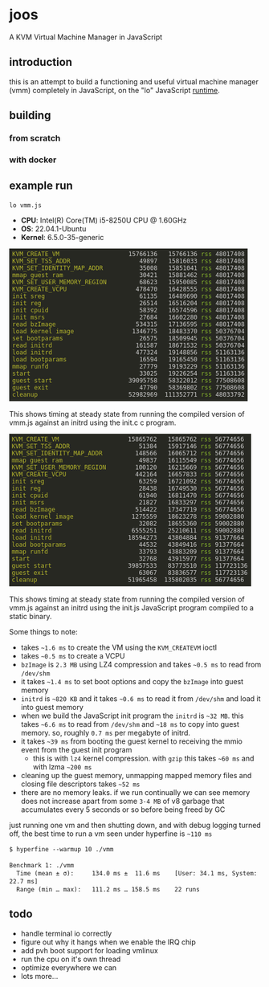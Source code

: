 # joos

A KVM Virtual Machine Manager in JavaScript

## introduction

this is an attempt to build a functioning and useful virtual machine manager (vmm)
completely in JavaScript, on the "lo" JavaScript [runtime](https://github.com/just-js/lo).

## building

### from scratch


### with docker



## example run

```shell
lo vmm.js
```

- **CPU**: Intel(R) Core(TM) i5-8250U CPU @ 1.60GHz
- **OS**: 22.04.1-Ubuntu
- **Kernel**: 6.5.0-35-generic

![](docs/cap.png)

This shows timing at steady state from running the compiled version of vmm.js against an initrd using the init.c c program.

![](docs/cap2.png)

This shows timing at steady state from running the compiled version of vmm.js against an initrd using the init.js JavaScript program compiled to a static binary.

Some things to note:

- takes ```~1.6 ms``` to create the VM using the ```KVM_CREATEVM``` ioctl
- takes ```~0.5 ms``` to create a VCPU
- ```bzImage``` is ```2.3 MB``` using LZ4 compression and takes ```~0.5 ms``` to read from ```/dev/shm```
- it takes ```~1.4 ms``` to set boot options and copy the ```bzImage``` into guest memory
- ```initrd``` is ```~820 KB``` and it takes ```~0.6 ms``` to read it from ```/dev/shm``` and load it into guest memory
- when we build the JavaScript init program the ```initrd``` is ```~32 MB```. this takes ```~6.6 ms``` to read from ```/dev/shm``` and ```~18 ms``` to copy into guest memory. so, roughly ```0.7 ms``` per megabyte of initrd.
- it takes ```~39 ms``` from booting the guest kernel to receiving the mmio event from the guest init program
  - this is with ```lz4``` kernel compression. with ```gzip``` this takes ```~60 ms``` and with lzma ```~200 ms```
- cleaning up the guest memory, unmapping mapped memory files and closing file descriptors takes ```~52 ms```
- there are no memory leaks. if we run continually we can see memory does not increase apart from some ```3-4 MB``` of v8 garbage that accumulates every 5 seconds or so before being freed by GC

just running one vm and then shutting down, and with debug logging turned off, the best time to run a vm seen under hyperfine is ```~110 ms```

```shell
$ hyperfine --warmup 10 ./vmm

Benchmark 1: ./vmm
  Time (mean ± σ):     134.0 ms ±  11.6 ms    [User: 34.1 ms, System: 22.7 ms]
  Range (min … max):   111.2 ms … 158.5 ms    22 runs
```

## todo

- handle terminal io correctly
- figure out why it hangs when we enable the IRQ chip
- add pvh boot support for loading vmlinux 
- run the cpu on it's own thread
- optimize everywhere we can
- lots more...
